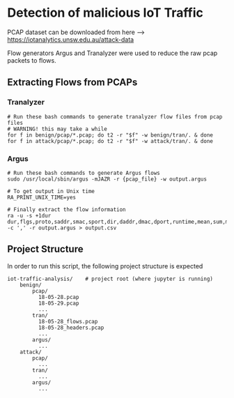 # Detection of malicious IoT Traffic
PCAP dataset can be downloaded from here --> https://iotanalytics.unsw.edu.au/attack-data

Flow generators Argus and Tranalyzer were used to reduce the raw pcap packets to flows.

## Extracting Flows from PCAPs
### Tranalyzer
```
# Run these bash commands to generate tranalyzer flow files from pcap files
# WARNING! this may take a while
for f in benign/pcap/*.pcap; do t2 -r "$f" -w benign/tran/. & done
for f in attack/pcap/*.pcap; do t2 -r "$f" -w attack/tran/. & done
```
### Argus
```
# Run these bash commands to generate Argus flows
sudo /usr/local/sbin/argus -mJAZR -r {pcap_file} -w output.argus

# To get output in Unix time 
RA_PRINT_UNIX_TIME=yes

# Finally extract the flow information
ra -u -s +1dur dur,flgs,proto,saddr,smac,sport,dir,daddr,dmac,dport,runtime,mean,sum,min,max,stos,dtos,pkts,spkts,dpkts,sttl,dttl,appbytes,bytes,sappbytes,dbytes,dappbytes,load,sload,dload,loss,sloss,dloss,rate,sintpkt,sintpktact,sintpktidl,dintpkt,dintpktact,dintpktidl,sjit,djit,smeansz,dmeansz,smaxsz,dmaxsz,sminsz,dminsz,label -c ',' -r output.argus > output.csv

```

## Project Structure
In order to run this script, the following project structure is expected

```
iot-traffic-analysis/    # project root (where jupyter is running)
    benign/
        pcap/
          18-05-28.pcap
          18-05-29.pcap
          ...
        tran/
          18-05-28_flows.pcap
          18-05-28_headers.pcap
          ...
        argus/
          ...
    attack/
        pcap/
          ...
        tran/
          ...
        argus/
          ...
```

